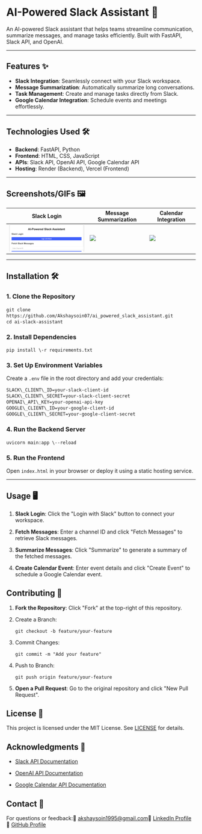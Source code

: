 # AI-Powered Slack Assistant 🤖

An AI-powered Slack assistant that helps teams streamline communication, summarize messages, and manage tasks efficiently. Built with FastAPI, Slack API, and OpenAI.

---

## Features ✨
- **Slack Integration**: Seamlessly connect with your Slack workspace.
- **Message Summarization**: Automatically summarize long conversations.
- **Task Management**: Create and manage tasks directly from Slack.
- **Google Calendar Integration**: Schedule events and meetings effortlessly.

---

## Technologies Used 🛠️
- **Backend**: FastAPI, Python
- **Frontend**: HTML, CSS, JavaScript
- **APIs**: Slack API, OpenAI API, Google Calendar API
- **Hosting**: Render (Backend), Vercel (Frontend)

---

## Screenshots/GIFs 🖼️

| Slack Login | Message Summarization | Calendar Integration |
|-------------|-----------------------|-----------------------|
| <img src="/slack_login.png" width="300"> | <img src="assets/summarize.png" width="300"> | <img src="assets/calendar.png" width="300"> |

---

## Installation 🛠️

### 1. Clone the Repository
    git clone https://github.com/Akshaysoin07/ai_powered_slack_assistant.git
    cd ai-slack-assistant

### 2\. Install Dependencies

    pip install \-r requirements.txt

### 3\. Set Up Environment Variables

Create a `.env` file in the root directory and add your credentials:

    SLACK\_CLIENT\_ID=your-slack-client-id
    SLACK\_CLIENT\_SECRET=your-slack-client-secret
    OPENAI\_API\_KEY=your-openai-api-key
    GOOGLE\_CLIENT\_ID=your-google-client-id
    GOOGLE\_CLIENT\_SECRET=your-google-client-secret

### 4\. Run the Backend Server

    uvicorn main:app \--reload

### 5\. Run the Frontend

Open `index.html` in your browser or deploy it using a static hosting service.

* * *

Usage 🖥️
---------

1.  **Slack Login**: Click the "Login with Slack" button to connect your workspace.
    
2.  **Fetch Messages**: Enter a channel ID and click "Fetch Messages" to retrieve Slack messages.
    
3.  **Summarize Messages**: Click "Summarize" to generate a summary of the fetched messages.
    
4.  **Create Calendar Event**: Enter event details and click "Create Event" to schedule a Google Calendar event.
    

Contributing 🤝
---------------

1.  **Fork the Repository**: Click "Fork" at the top-right of this repository.
    
2. Create a Branch:

       git checkout -b feature/your-feature
    
3. Commit Changes:

       git commit -m "Add your feature"
    
4. Push to Branch:

       git push origin feature/your-feature
    
6.  **Open a Pull Request**: Go to the original repository and click "New Pull Request".
    

License 📄
----------

This project is licensed under the MIT License. See [LICENSE](/LICENSE) for details.

Acknowledgments 🙏
------------------

*   [Slack API Documentation](https://api.slack.com/)
    
*   [OpenAI API Documentation](https://platform.openai.com/docs/)
    
*   [Google Calendar API Documentation](https://developers.google.com/calendar)
    

Contact 📧
----------

For questions or feedback:📩 [akshaysoin1995@gmail.com](https://mailto:akshaysoin1995@gmail.com/)🔗 [LinkedIn Profile](https://linkedin.com/in/your-profile)🐙 [GitHub Profile](https://github.com/Akshaysoin07)
